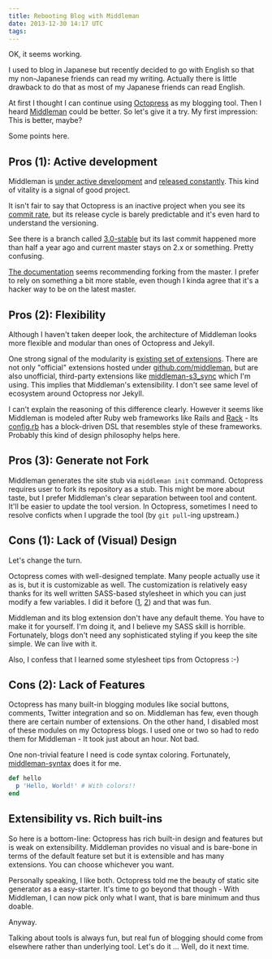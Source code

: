 ```yaml
---
title: Rebooting Blog with Middleman
date: 2013-12-30 14:17 UTC
tags:
---
```


OK, it seems working.

I used to blog in Japanese but recently decided to go with English so that my non-Japanese friends can read my writing. Actually there is little drawback to do that as most of my Japanese friends can read English.

At first I thought I can continue using [Octopress](http://octopress.org/) as my blogging tool.
Then I heard [Middleman](http://middlemanapp.com/) could be better. So let's give it a try. 
My first impression: This is better, maybe?

Some points here.

## Pros (1): Active development

Middleman is [under active development](https://github.com/middleman/middleman/commits/master) and [released constantly](http://rubygems.org/gems/middleman).
This kind of vitality is a signal of good project. 

It isn't fair to say that Octopress is an inactive project when you see its [commit rate](https://github.com/imathis/octopress/commits/master),
but its release cycle is barely predictable and it's even hard to understand the versioning.

See there is a branch called [3.0-stable](https://github.com/middleman/middleman/commits/3.0-stable) but
its last commit happened more than half a year ago and current master stays on 2.x or something. Pretty confusing.

[The documentation](http://octopress.org/docs/setup/) seems recommending forking from the master.
I prefer to rely on something a bit more stable, even though I kinda agree that it's a hacker way to be on the latest master.

## Pros (2): Flexibility

Although I haven't taken deeper look, the architecture of Middleman looks more flexible and modular than ones of Octopress and Jekyll.

One strong signal of the modularity is [existing set of extensions](https://github.com/middleman). There are not only "official" extensions
hosted under [github.com/middleman](https://github.com/middleman), but are also unofficial, third-party extensions like 
[middleman-s3_sync](https://github.com/fredjean/middleman-s3_sync) which I'm using.
This implies that Middleman's extensibility. I don't see same level of ecosystem around Octopress nor Jekyll.

I can't explain the reasoning of this difference clearly. However it seems like Middleman is modeled after Ruby web frameworks like Rails and [Rack](https://github.com/rack/rack) - 
Its [config.rb](http://middlemanapp.com/advanced/configuration/) has a block-driven DSL that resembles style of these frameworks. Probably this kind of design philosophy helps here.

## Pros (3): Generate not Fork

Middleman generates the site stub via `middleman init` command. Octopress requires user to fork its repository as a stub. This might be more about taste, but I prefer Middleman's clear separation between tool and content. It'll be easier to update the tool version. In Octopress, sometimes I need to resolve conficts when I upgrade the tool (by `git pull`-ing upstream.) 

## Cons (1): Lack of (Visual) Design

Let's change the turn.

Octopress comes with well-designed template.
Many people actually use it as is, but it is customizable as well.
The customization is relatively easy thanks for its well written SASS-based stylesheet in which you can just modify a few variables.
I did it before ([1](http://tale.wkb.ug/), [2](http://steps.dodgson.org/)) and that was fun.

Middleman and its blog extension don't have any default theme. You have to make it for yourself.
I'm doing it, and I believe my SASS skill is horrible. Fortunately, blogs don't need any sophisticated styling
if you keep the site simple. We can live with it.

Also, I confess that I learned some stylesheet tips from Octopress :-)

## Cons (2): Lack of Features

Octopress has many built-in blogging modules like social buttons, comments, Twitter integration and so on.
Middleman has few, even though there are certain number of extensions.
On the other hand, I disabled most of these modules on my Octopress blogs. 
I used one or two so had to redo them for Middleman - It took just about an hour. Not bad.

One non-trivial feature I need is code syntax coloring. 
Fortunately, [middleman-syntax](https://github.com/middleman/middleman-syntax) does it for me.

```ruby
def hello
  p 'Hello, World!' # With colors!!
end
```

## Extensibility vs. Rich built-ins

So here is a bottom-line: 
Octopress has rich built-in design and features but is weak on extensibility.
Middleman provides no visual and is bare-bone in terms of the default feature set but it is extensible and has many extensions. You can choose whichever you want.

Personally speaking, I like both. Octopress told me the beauty of static site generator as a easy-starter.
It's time to go beyond that though - With Middleman, I can now pick only what I want, that is bare minimum and thus doable.

Anyway.

Talking about tools is always fun, but real fun of blogging should come from elsewhere rather than underlying tool.
Let's do it ... Well, do it next time.
